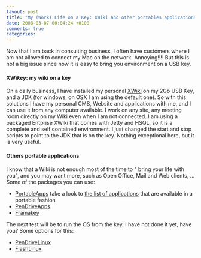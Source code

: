 ```yaml
---
layout: post
title: "My (Work) Life on a Key: XWiki and other portables applications"
date: 2008-03-07 00:04:24 +0100
comments: true
categories:
---
```

Now that I am back in consulting business, I often have customers where I am not allowed to connect my Mac on the network. Annoying!!!! But this is not a big issue since now it is easy to bring you environment on a USB key.

#### XWi*key*: my wiki on a key

On a daily business, I have installed my personal [XWiki](http://www.xwiki.com/) on my 2Gb USB Key, and a JDK (for windows, on OSX I am using the default one). So with this solutions I have my personal CMS, Website and applications with me, and I can use it from any computer available. I work on any site, any meeting room directly on my Wiki even when I am not connected. I am using a packaged Entprise XWiki that comes with Jetty and HSQL, so it is a complete and self contained environment. I just changed the start and stop scripts to point to the JDK that is on the key. Nothing exceptional here, but it is very useful.

#### Others portable applications

I know that a Wiki is not enough most of the time to " bring your life with you", and you may want more, such as Open Office, Mail and Web clients, ... Some of the packages you can use:

*   [PortableApps](http://portableapps.com/) take a look to [the list of applications](http://portableapps.com/apps) that are available in a portable fashion
*   [PenDriveApps](http://pendriveapps.com/)
*   [Framakey](http://www.framakey.org/En/Index)

The next test will be to run the OS from the key, I have not done it yet, have you? Some options for this:

*   [PenDriveLinux](http://www.pendrivelinux.com/)
*   [FlashLinux](http://flashlinux.org.uk/)
